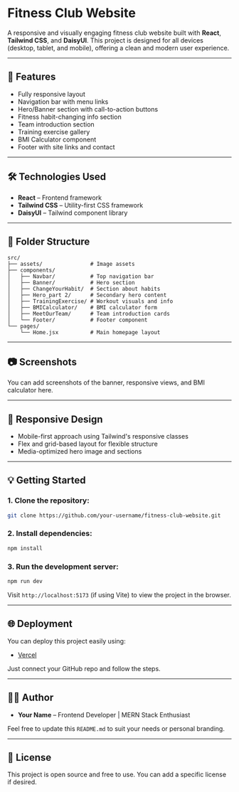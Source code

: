 # Fitness Club Website

A responsive and visually engaging fitness club website built with **React**, **Tailwind CSS**, and **DaisyUI**. This project is designed for all devices (desktop, tablet, and mobile), offering a clean and modern user experience.

---

## 🚀 Features

* Fully responsive layout
* Navigation bar with menu links
* Hero/Banner section with call-to-action buttons
* Fitness habit-changing info section
* Team introduction section
* Training exercise gallery
* BMI Calculator component
* Footer with site links and contact

---

## 🛠️ Technologies Used

* **React** – Frontend framework
* **Tailwind CSS** – Utility-first CSS framework
* **DaisyUI** – Tailwind component library

---

## 📁 Folder Structure

```
src/
├── assets/               # Image assets
├── components/
│   ├── Navbar/           # Top navigation bar
│   ├── Banner/           # Hero section
│   ├── ChangeYourHabit/  # Section about habits
│   ├── Hero_part 2/      # Secondary hero content
│   ├── TrainingExercise/ # Workout visuals and info
│   ├── BMICalculator/    # BMI calculator form
│   ├── MeetOurTeam/      # Team introduction cards
│   └── Footer/           # Footer component
└── pages/
    └── Home.jsx          # Main homepage layout
```

---

## 📷 Screenshots

You can add screenshots of the banner, responsive views, and BMI calculator here.

---

## 📱 Responsive Design

* Mobile-first approach using Tailwind's responsive classes
* Flex and grid-based layout for flexible structure
* Media-optimized hero image and sections

---

## 💡 Getting Started

### 1. Clone the repository:

```bash
git clone https://github.com/your-username/fitness-club-website.git
```

### 2. Install dependencies:

```bash
npm install
```

### 3. Run the development server:

```bash
npm run dev
```

Visit `http://localhost:5173` (if using Vite) to view the project in the browser.

---

## 🌐 Deployment

You can deploy this project easily using:

* [Vercel](https://vercel.com/)

Just connect your GitHub repo and follow the steps.

---

## 🧑‍💻 Author

* **Your Name** – Frontend Developer | MERN Stack Enthusiast

Feel free to update this `README.md` to suit your needs or personal branding.

---

## 📜 License

This project is open source and free to use. You can add a specific license if desired.

